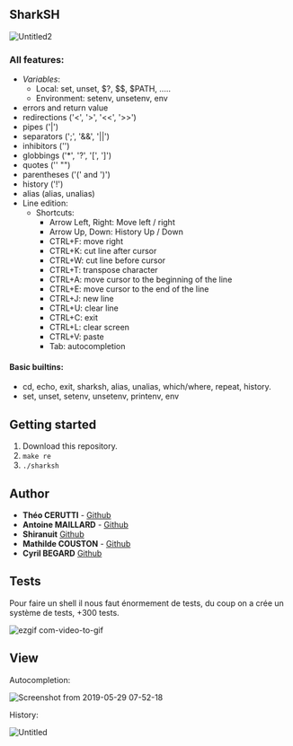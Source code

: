 ## SharkSH


![Untitled2](https://user-images.githubusercontent.com/44285344/58535145-77e15880-81ed-11e9-850d-93a6fcaf7b09.png)


### All features:  

- *Variables*:  
    - Local: set, unset, $?, $$, $PATH, .....   
    - Environment: setenv, unsetenv, env  
- errors and return value  
- redirections ('<', '>', '<<', '>>')  
- pipes ('|')  
- separators (';', '&&', '||')  
- inhibitors ('\')  
- globbings ('*', '?', '[', ']')  
- quotes ('' "")  
- parentheses ('(' and ')')  
- history ('!')  
- alias (alias, unalias)  
- Line edition:  
    - Shortcuts:  
      - Arrow Left, Right: Move left / right  
      - Arrow Up, Down: History Up / Down  
      - CTRL+F: move right  
      - CTRL+K: cut line after cursor  
      - CTRL+W: cut line before cursor  
      - CTRL+T: transpose character  
      - CTRL+A: move cursor to the beginning of the line  
      - CTRL+E: move cursor to the end of the line  
      - CTRL+J: new line  
      - CTRL+U: clear line  
      - CTRL+C: exit  
      - CTRL+L: clear screen  
      - CTRL+V: paste  
      - Tab: autocompletion  

#### Basic builtins:   
- cd, echo, exit, sharksh, alias, unalias, which/where, repeat, history.  
- set, unset, setenv, unsetenv, printenv, env  

## Getting started  

1) Download this repository.  
2) ```make re```    
3) ```./sharksh```  

## Author  

* **Théo CERUTTI** - [Github](https://github.com/theocerutti)
* **Antoine MAILLARD** - [Github](https://github.com/AntoineMaillard06)
* **Shiranuit** [Github](https://github.com/Shiranuit/)
* **Mathilde COUSTON** - [Github](https://github.com/MathildeCouston)
* **Cyril BEGARD** [Github](https://github.com/cyrilbegard/)

## Tests

Pour faire un shell il nous faut énormement de tests, du coup on a crée un système de tests, +300 tests.

![ezgif com-video-to-gif](https://user-images.githubusercontent.com/44285344/58534049-78c4bb00-81ea-11e9-9677-1018d904225a.gif)

## View

Autocompletion:

![Screenshot from 2019-05-29 07-52-18](https://user-images.githubusercontent.com/44285344/58533471-ee2f8c00-81e8-11e9-8910-66b0629b2819.png)

History:

![Untitled](https://user-images.githubusercontent.com/44285344/58535146-79128580-81ed-11e9-993e-3e8684b1d8ba.png)
